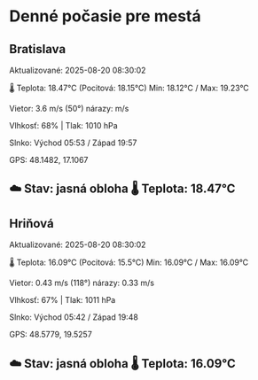 ﻿# Denné počasie pre mestá

## Bratislava
Aktualizované: 2025-08-20 08:30:02

🌡️ Teplota: 18.47°C 
(Pocitová: 18.15°C)
Min: 18.12°C / Max: 19.23°C

Vietor: 3.6 m/s    (50°) 
nárazy:  m/s

Vlhkosť: 68% | Tlak: 1010 hPa

Slnko: Východ 05:53 / Západ 19:57

GPS: 48.1482, 17.1067

☁️ Stav: jasná obloha        🌡️ Teplota: 18.47°C
---

## Hriňová
Aktualizované: 2025-08-20 08:30:02

🌡️ Teplota: 16.09°C 
(Pocitová: 15.5°C)
Min: 16.09°C / Max: 16.09°C

Vietor: 0.43 m/s (118°)
nárazy: 0.33 m/s

Vlhkosť: 67% | Tlak: 1011 hPa

Slnko: Východ 05:42 / Západ 19:48

GPS: 48.5779, 19.5257

☁️ Stav: jasná obloha        🌡️ Teplota: 16.09°C
---
